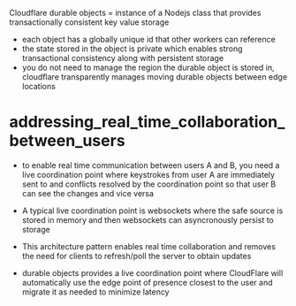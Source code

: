 
Cloudflare durable objects = instance of a Nodejs class that provides transactionally consistent key value storage

- each object has a globally unique id that other workers can reference 
- the state stored in the object is private which enables strong transactional consistency along with persistent storage
- you do not need to manage the region the durable object is stored in, cloudflare transparently manages moving durable objects between edge locations


# addressing_real_time_collaboration_between_users
- to enable real time communication between users A and B, you need a live coordination point where keystrokes from user A are immediately sent to and conflicts resolved by the coordination point so that user B can see the changes and vice versa
- A typical live coordination point is websockets where the safe source is stored in memory and then websockets can asyncronously persist to storage

- This architecture pattern enables real time collaboration and removes the need for clients to refresh/poll the server to obtain updates

- durable objects provides a live coordination point where CloudFlare will automatically use the edge point of presence closest to the user and migrate it as needed to minimize latency 